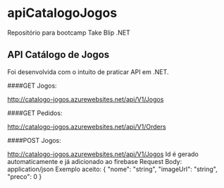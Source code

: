 # apiCatalogoJogos
Repositório para bootcamp Take Blip .NET

## API Catálogo de Jogos

Foi desenvolvida com o intuito de praticar API em .NET.

####GET Jogos:

http://catalogo-jogos.azurewebsites.net/api/V1/Jogos

####GET Pedidos:

http://catalogo-jogos.azurewebsites.net/api/V1/Orders

####POST Jogos:

http://catalogo-jogos.azurewebsites.net/api/V1/Jogos
Id é gerado automaticamente e já adicionado ao firebase
Request Body: application/json
Exemplo aceito:
{
  "nome": "string",
  "imageUrl": "string",
  "preco": 0
}
